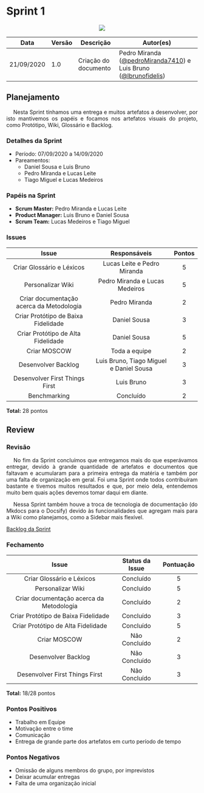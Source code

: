 # **Sprint 1**

<div style="display: flex; justify-content: center; align-items:center;">
    <img src="https://unbarqdsw.github.io/2020.1_G11_SYA/assets/sprints/sprint.png">
</div>

| Data | Versão | Descrição | Autor(es) |
| ---- | ------ | --------- | --------- |
| 21/09/2020 | 1.0 | Criação do documento | Pedro Miranda ([@pedroMiranda7410](https://github.com/pedroMiranda7410))  e Luis Bruno ([@lbrunofidelis](https://github.com/lbrunofidelis)) |

## Planejamento
<p align="justify">&emsp;
  Nesta Sprint tínhamos uma entrega e muitos artefatos a desenvolver, por isto mantivemos os papéis e focamos nos artefatos visuais do projeto, como Protótipo, Wiki, Glossário e Backlog.
</p>

### Detalhes da Sprint

* Período: 07/09/2020 a 14/09/2020
* Pareamentos: 
  - Daniel Sousa e Luis Bruno
  - Pedro Miranda e Lucas Leite
  - Tiago Miguel e Lucas Medeiros

### Papéis na Sprint
* **Scrum Master:** Pedro Miranda e Lucas Leite
* **Product Manager:** Luis Bruno e Daniel Sousa
* **Scrum Team:** Lucas Medeiros e Tiago Miguel

### Issues
|                   Issue                  |               Responsáveis              | Pontos |
|:----------------------------------------:|:---------------------------------------:|:------:|
|        Criar Glossário e Léxicos         |       Lucas Leite e Pedro Miranda       |    5   |
|             Personalizar Wiki            |      Pedro Miranda e Lucas Medeiros     |    5   |
| Criar documentação acerca da Metodologia |              Pedro Miranda              |    2   |
|    Criar Protótipo de Baixa Fidelidade   |               Daniel Sousa              |    3   |
|    Criar Protótipo de Alta Fidelidade    |               Daniel Sousa              |    5   |
|               Criar MOSCOW               |              Toda a equipe              |    2   |
|           Desenvolver Backlog            | Luis Bruno, Tiago Miguel e Daniel Sousa |    3   |
|      Desenvolver First Things First      |                Luis Bruno               |    3   |
|               Benchmarking               |                Concluído                |    2   |

**Total:** 28 pontos

## Review

### Revisão
<p align="justify">&emsp;
	No fim da Sprint concluímos que entregamos mais do que esperávamos entregar, devido à grande quantidade de artefatos e documentos que faltavam e acumularam para a primeira entrega da matéria e também por uma falta de organização em geral. Foi uma Sprint onde todos contribuíram bastante e tivemos muitos resultados e que, por meio dela, entendemos muito bem quais ações devemos tomar daqui em diante.
</p>

<p align="justify">&emsp;
  Nessa Sprint também houve a troca de tecnologia de documentação (do Mkdocs para o Docsify) devido às funcionalidades que agregam mais para a Wiki como planejamos, como a Sidebar mais flexível.
</p>

<a href="https://github.com/UnBArqDsw/2020.1_G11_SYA/milestone/2">
  Backlog da Sprint
</a><br/>

### Fechamento

|                   Issue                  | Status da Issue | Pontuação |
|:----------------------------------------:|:---------------:|:---------:|
|        Criar Glossário e Léxicos         |    Concluído    |     5     |
|             Personalizar Wiki            |    Concluído    |     5     |
| Criar documentação acerca da Metodologia |    Concluído    |     2     |
|    Criar Protótipo de Baixa Fidelidade   |    Concluído    |     3     |
|    Criar Protótipo de Alta Fidelidade    |    Concluído    |     5     |
|               Criar MOSCOW               |  Não Concluído  |     2     |
|           Desenvolver Backlog            |  Não Concluído  |     3     |
|      Desenvolver First Things First      |  Não Concluído  |     3     |

**Total:** 18/28 pontos

### Pontos Positivos
* Trabalho em Equipe
* Motivação entre o time
* Comunicação
* Entrega de grande parte dos artefatos em curto período de tempo

### Pontos Negativos
* Omissão de alguns membros do grupo, por imprevistos
* Deixar acumular entregas
* Falta de uma organização inicial


